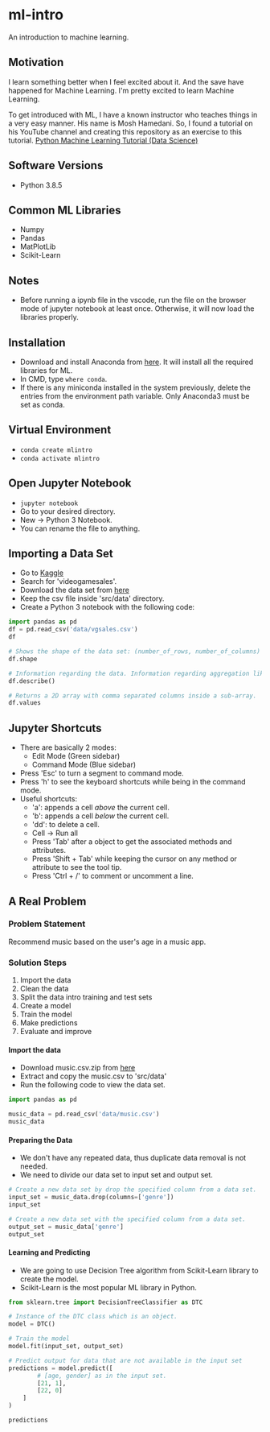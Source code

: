 # ml-intro

An introduction to machine learning.

## Motivation

I learn something better when I feel excited about it. And the save have happened for Machine Learning.
I'm pretty excited to learn Machine Learning.

To get introduced with ML, I have a known instructor who teaches things in a very easy manner. His name is Mosh Hamedani.
So, I found a tutorial on his YouTube channel and creating this repository as an exercise to this tutorial.
[Python Machine Learning Tutorial (Data Science)](https://youtu.be/7eh4d6sabA0)

## Software Versions

- Python 3.8.5

## Common ML Libraries

- Numpy
- Pandas
- MatPlotLib
- Scikit-Learn

## Notes

- Before running a ipynb file in the vscode, run the file on the browser mode of jupyter notebook at least once. Otherwise, it will now load the libraries properly.

## Installation

- Download and install Anaconda from [here](https://www.anaconda.com/products/individual). It will install all the required libraries for ML.
- In CMD, type `where conda`.
- If there is any miniconda installed in the system previously, delete the entries from the environment path variable. Only Anaconda3 must be set as conda.

## Virtual Environment

- `conda create mlintro`
- `conda activate mlintro`

## Open Jupyter Notebook

- `jupyter notebook`
- Go to your desired directory.
- New -> Python 3 Notebook.
- You can rename the file to anything.

## Importing a Data Set

- Go to [Kaggle](https://www.kaggle.com)
- Search for 'videogamesales'.
- Download the data set from [here](https://www.kaggle.com/gregorut/videogamesales)
- Keep the csv file inside 'src/data' directory.
- Create a Python 3 notebook with the following code:

```python
import pandas as pd
df = pd.read_csv('data/vgsales.csv')
df

# Shows the shape of the data set: (number_of_rows, number_of_columns)
df.shape

# Information regarding the data. Information regarding aggregation like count, mean, min, max, etc.
df.describe()

# Returns a 2D array with comma separated columns inside a sub-array.
df.values
```

## Jupyter Shortcuts

- There are basically 2 modes:
  - Edit Mode (Green sidebar)
  - Command Mode (Blue sidebar)
- Press 'Esc' to turn a segment to command mode.
- Press 'h' to see the keyboard shortcuts while being in the command mode.
- Useful shortcuts:
  - 'a': appends a cell *above* the current cell.
  - 'b': appends a cell *below* the current cell.
  - 'dd': to delete a cell.
  - Cell -> Run all
  - Press 'Tab' after a object to get the associated methods and attributes.
  - Press 'Shift + Tab' while keeping the cursor on any method or attribute to see the tool tip.
  - Press 'Ctrl + /' to comment or uncomment a line.

## A Real Problem

### Problem Statement

Recommend music based on the user's age in a music app.

### Solution Steps

1. Import the data
2. Clean the data
3. Split the data intro training and test sets
4. Create a model
5. Train the model
6. Make predictions
7. Evaluate and improve

#### Import the data

- Download music.csv.zip from [here](https://programmingwithmosh.com/wp-content/uploads/2020/09/music.csv.zip)
- Extract and copy the music.csv to 'src/data'
- Run the following code to view the data set.

```python
import pandas as pd

music_data = pd.read_csv('data/music.csv')
music_data
```

#### Preparing the Data

- We don't have any repeated data, thus duplicate data removal is not needed.
- We need to divide our data set to input set and output set.

```python
# Create a new data set by drop the specified column from a data set.
input_set = music_data.drop(columns=['genre'])
input_set

# Create a new data set with the specified column from a data set.
output_set = music_data['genre']
output_set
```

#### Learning and Predicting

- We are going to use Decision Tree algorithm from Scikit-Learn library to create the model.
- Scikit-Learn is the most popular ML library in Python.

```python
from sklearn.tree import DecisionTreeClassifier as DTC

# Instance of the DTC class which is an object.
model = DTC()

# Train the model
model.fit(input_set, output_set)

# Predict output for data that are not available in the input set
predictions = model.predict([
        # [age, gender] as in the input set.
        [21, 1],
        [22, 0]
    ]
)

predictions
```
